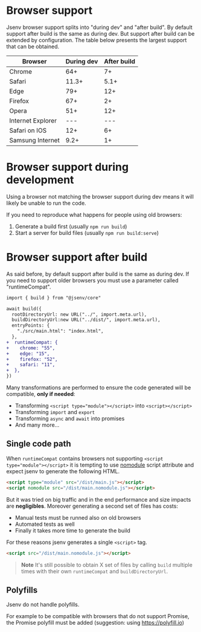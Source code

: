 # Browser support

Jsenv browser support splits into "during dev" and "after build".
By default support after build is the same as during dev.
But support after build can be extended by configuration.
The table below presents the largest support that can be obtained.

| Browser           | During dev | After build |
| ----------------- | ---------- | ----------- |
| Chrome            | 64+        | 7+          |
| Safari            | 11.3+      | 5.1+        |
| Edge              | 79+        | 12+         |
| Firefox           | 67+        | 2+          |
| Opera             | 51+        | 12+         |
| Internet Explorer | ---        | ---         |
| Safari on IOS     | 12+        | 6+          |
| Samsung Internet  | 9.2+       | 1+          |

# Browser support during development

Using a browser not matching the browser support during dev means it will likely be unable to run the code.

If you need to reproduce what happens for people using old browsers:

1. Generate a build first (usually `npm run build`)
2. Start a server for build files (usually `npm run build:serve`)

# Browser support after build

As said before, by default support after build is the same as during dev.
If you need to support older browsers you must use a parameter called "runtimeCompat".

```diff
import { build } from "@jsenv/core"

await build({
  rootDirectoryUrl: new URL("../", import.meta.url),
  buildDirectoryUrl:new URL("../dist/", import.meta.url),
  entryPoints: {
    "./src/main.html": "index.html",
  },
+  runtimeCompat: {
+    chrome: "55",
+    edge: "15",
+    firefox: "52",
+    safari: "11",
+  },
})
```

Many transformations are performed to ensure the code generated will be compatible, **only if needed**:

- Transforming `<script type="module"></script>` into `<script></script>`
- Transforming `import` and `export`
- Transforming `async` and `await` into promises
- And many more...

## Single code path

When `runtimeCompat` contains browsers not supporting `<script type="module"></script>` it is tempting to use [nomodule](https://developer.mozilla.org/en-US/docs/Web/HTML/Element/script#attr-nomodule) script attribute and expect jsenv to generate the following HTML.

```html
<script type="module" src="/dist/main.js"></script>
<script nomodule src="/dist/main.nomodule.js"></script>
```

But it was tried on big traffic and in the end performance and size impacts are **negligibles**. Moreover generating a second set of files has costs:

- Manual tests must be runned also on old browsers
- Automated tests as well
- Finally it takes more time to generate the build

For these reasons jsenv generates a single `<script>` tag.

```html
<script src="/dist/main.nomodule.js"></script>
```

> **Note**
> It's still possible to obtain X set of files by calling `build` multiple times with their own `runtimeCompat` and `buildDirectoryUrl`.

## Polyfills

Jsenv do not handle polyfills.

For example to be compatible with browsers that do not support Promise,
the Promise polyfill must be added (suggestion: using https://polyfill.io)

[^perf_impact_footnote]: "main.js" and "main.nomodule.js" have comparable speed
[^size_impact_footnote]: "main.js" and "main.nomodule.js" have comparable sizes. Even more when considering bundling, minification and compression.
